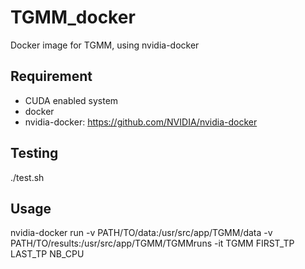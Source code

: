 # TGMM_docker
Docker image for TGMM, using nvidia-docker 

## Requirement 
- CUDA enabled system
- docker
- nvidia-docker: https://github.com/NVIDIA/nvidia-docker

## Testing
./test.sh 

## Usage
nvidia-docker run -v PATH/TO/data:/usr/src/app/TGMM/data -v PATH/TO/results:/usr/src/app/TGMM/TGMMruns -it TGMM FIRST_TP LAST_TP NB_CPU
